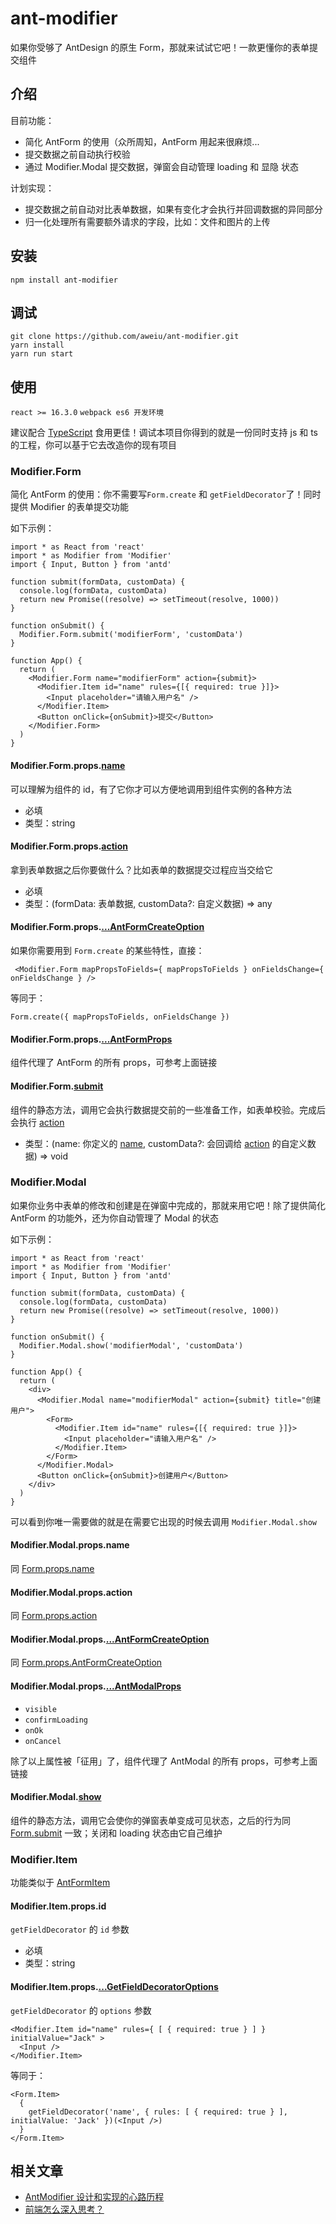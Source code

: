 # ant-modifier

如果你受够了 AntDesign 的原生 Form，那就来试试它吧！一款更懂你的表单提交组件

## 介绍

目前功能：

- 简化 AntForm 的使用（众所周知，AntForm 用起来很麻烦...
- 提交数据之前自动执行校验
- 通过 Modifier.Modal 提交数据，弹窗会自动管理 loading 和 显隐 状态

计划实现：

- 提交数据之前自动对比表单数据，如果有变化才会执行并回调数据的异同部分
- 归一化处理所有需要额外请求的字段，比如：文件和图片的上传

## 安装

```
npm install ant-modifier
```

## 调试

```
git clone https://github.com/aweiu/ant-modifier.git
yarn install
yarn run start
```

## 使用

`react >= 16.3.0` `webpack es6 开发环境`

建议配合 [TypeScript](https://www.tslang.cn/) 食用更佳！调试本项目你得到的就是一份同时支持 js 和 ts 的工程，你可以基于它去改造你的现有项目

### Modifier.Form

简化 AntForm 的使用：你不需要写`Form.create` 和 `getFieldDecorator`了！同时提供 Modifier 的表单提交功能

如下示例：

```
import * as React from 'react'
import * as Modifier from 'Modifier'
import { Input, Button } from 'antd'

function submit(formData, customData) {
  console.log(formData, customData)
  return new Promise((resolve) => setTimeout(resolve, 1000))
}

function onSubmit() {
  Modifier.Form.submit('modifierForm', 'customData')
}

function App() {
  return (
    <Modifier.Form name="modifierForm" action={submit}>
      <Modifier.Item id="name" rules={[{ required: true }]}>
        <Input placeholder="请输入用户名" />
      </Modifier.Item>
      <Button onClick={onSubmit}>提交</Button>
    </Modifier.Form>
  )
}

```

#### Modifier.Form.props.[name](https://github.com/aweiu/ant-modifier/blob/master/src/Modifier/src/Container.tsx#L11)

可以理解为组件的 id，有了它你才可以方便地调用到组件实例的各种方法

- 必填
- 类型：string

#### Modifier.Form.props.[action](https://github.com/aweiu/ant-modifier/blob/master/src/Modifier/src/Container.tsx#L12)

拿到表单数据之后你要做什么？比如表单的数据提交过程应当交给它

- 必填
- 类型：(formData: 表单数据, customData?: 自定义数据) => any

#### Modifier.Form.props.[...AntFormCreateOption](<https://ant.design/components/form-cn/#Form.create(options)>)

如果你需要用到 `Form.create` 的某些特性，直接：

```
 <Modifier.Form mapPropsToFields={ mapPropsToFields } onFieldsChange={ onFieldsChange } />
```

等同于：

```
Form.create({ mapPropsToFields, onFieldsChange })
```

#### Modifier.Form.props.[...AntFormProps](https://ant.design/components/form-cn/#Form)

组件代理了 AntForm 的所有 props，可参考上面链接

#### Modifier.Form.[submit](https://github.com/aweiu/ant-modifier/blob/master/src/Modifier/src/Form.tsx#L12)

组件的静态方法，调用它会执行数据提交前的一些准备工作，如表单校验。完成后会执行 [action](#modifierformpropsaction)

- 类型：(name: 你定义的 [name](#modifierformpropsname), customData?: 会回调给 [action](#modifierformpropsaction) 的自定义数据) => void

### Modifier.Modal

如果你业务中表单的修改和创建是在弹窗中完成的，那就来用它吧！除了提供简化 AntForm 的功能外，还为你自动管理了 Modal 的状态

如下示例：

```
import * as React from 'react'
import * as Modifier from 'Modifier'
import { Input, Button } from 'antd'

function submit(formData, customData) {
  console.log(formData, customData)
  return new Promise((resolve) => setTimeout(resolve, 1000))
}

function onSubmit() {
  Modifier.Modal.show('modifierModal', 'customData')
}

function App() {
  return (
    <div>
      <Modifier.Modal name="modifierModal" action={submit} title="创建用户">
        <Form>
          <Modifier.Item id="name" rules={[{ required: true }]}>
            <Input placeholder="请输入用户名" />
          </Modifier.Item>
        </Form>
      </Modifier.Modal>
      <Button onClick={onSubmit}>创建用户</Button>
    </div>
  )
}
```

可以看到你唯一需要做的就是在需要它出现的时候去调用 `Modifier.Modal.show`

#### Modifier.Modal.props.name

同 [Form.props.name](#modifierformpropsname)

#### Modifier.Modal.props.action

同 [Form.props.action](#modifierformpropsaction)

#### Modifier.Modal.props.[...AntFormCreateOption](<https://ant.design/components/form-cn/#Form.create(options)>)

同 [Form.props.AntFormCreateOption](#modifierformpropsantformcreateoption)

#### Modifier.Modal.props.[...AntModalProps](https://ant.design/components/modal-cn/#API)

- `visible`
- `confirmLoading`
- `onOk`
- `onCancel`

除了以上属性被「征用」了，组件代理了 AntModal 的所有 props，可参考上面链接

#### Modifier.Modal.[show](https://github.com/aweiu/ant-modifier/blob/master/src/Modifier/src/Modal.tsx#L26)

组件的静态方法，调用它会使你的弹窗表单变成可见状态，之后的行为同 [Form.submit](#modifierformsubmit) 一致；关闭和 loading 状态由它自己维护

### Modifier.Item

功能类似于 [AntFormItem](https://ant.design/components/form-cn/#Form.Item)

#### Modifier.Item.props.id

`getFieldDecorator` 的 `id` 参数

- 必填
- 类型：string

#### Modifier.Item.props.[...GetFieldDecoratorOptions](<https://ant.design/components/form-cn/#getFieldDecorator(id,-options)-%E5%8F%82%E6%95%B0>)

`getFieldDecorator` 的 `options` 参数

```
<Modifier.Item id="name" rules={ [ { required: true } ] } initialValue="Jack" >
  <Input />
</Modifier.Item>
```

等同于：

```
<Form.Item>
  {
    getFieldDecorator('name', { rules: [ { required: true } ], initialValue: 'Jack' })(<Input />)
  }
</Form.Item>
```

## 相关文章

- [AntModifier 设计和实现的心路历程](https://zhuanlan.zhihu.com/p/64983378)
- [前端怎么深入思考？](https://www.zhihu.com/question/322385547/answer/668758964)
